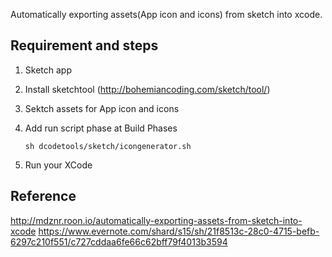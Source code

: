 Automatically exporting assets(App icon and icons) from sketch into xcode.

## Requirement and steps
1. Sketch app
2. Install sketchtool (http://bohemiancoding.com/sketch/tool/)
3. Sektch assets for App icon and icons
4. Add run script phase at Build Phases

	```
	sh dcodetools/sketch/icongenerator.sh
	```
5. Run your XCode


## Reference 
http://mdznr.roon.io/automatically-exporting-assets-from-sketch-into-xcode
https://www.evernote.com/shard/s15/sh/21f8513c-28c0-4715-befb-6297c210f551/c727cddaa6fe66c62bff79f4013b3594